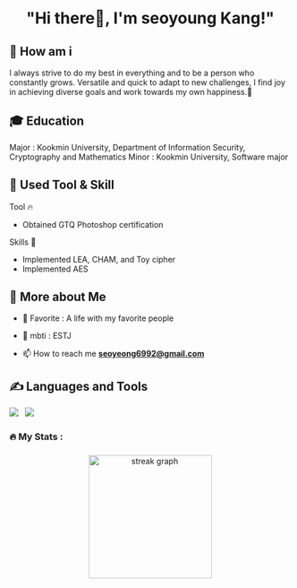 <h1 align="center"> "Hi there👋, I'm seoyoung Kang!"


## 🔭 How am i
I always strive to do my best in everything and to be a person who constantly grows.
Versatile and quick to adapt to new challenges, I find joy in achieving diverse goals and work towards my own happiness.🌱


## 🎓 Education
Major : Kookmin University, Department of Information Security, Cryptography and Mathematics
Minor : Kookmin University, Software major

## 📝 Used Tool & Skill
Tool 🔥
- Obtained GTQ Photoshop certification

Skills 🌱
- Implemented LEA, CHAM, and Toy cipher
- Implemented AES

## 👀 More about Me
- 💞️ Favorite : A life with my favorite people

- 📝 mbti : ESTJ

- 📫 How to reach me **seoyeong6992@gmail.com**


<p align="left">
</p>



## ✍️ Languages and Tools
<p align="left">
<img src="https://img.shields.io/badge/C-A8B9CC?style=flat-square&logo=C&logoColor=white"/></a> &nbsp
<img src="https://img.shields.io/badge/Python-3766AB?style=flat-square&logo=Python&logoColor=white"/></a>&nbsp 

</p>


###

<h3 align="left">🔥   My Stats :</h3>

###

<div align="center">
  <img src="https://streak-stats.demolab.com?user=avocadosamsam&locale=en&mode=daily&theme=dark&hide_border=false&border_radius=5&order=3" height="220" alt="streak graph"  />
</div>

###
